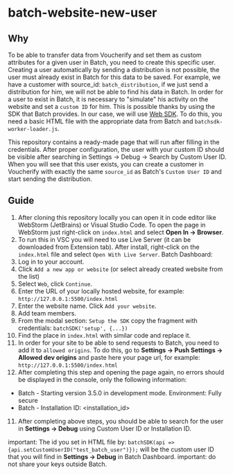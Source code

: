 # batch-website-new-user

## Why

To be able to transfer data from Voucherify and set them as custom attributes for a given user in Batch, you need to create this specific user. 
Creating a user automatically by sending a distribution is not possible, the user must already exist in Batch for this data to be saved.
For example, we have a customer with source_id: `batch_distribution`, if we just send a distribution for him, we will not be able to find his data in Batch.
In order for a user to exist in Batch, it is necessary to "simulate" his activity on the website and set a `custom ID` for him. 
This is possible thanks by using the SDK that Batch provides. In our case, we will use [Web SDK](https://doc.batch.com/web/overview/). 
To do this, you need a basic HTML file with the appropriate data from Batch and `batchsdk-worker-loader.js`.

This repository contains a ready-made page that will run after filling in the credentials. 
After proper configuration, the user with your custom ID should be visible after searching in Settings -> Debug -> Search by Custom User ID.
When you will see that this user exists,  you can create a customer in Voucherify with exactly the same `source_id` as Batch's `Custom User ID` and start sending the distribution.

## Guide

1. After cloning this repository locally you can open it in code editor like WebStorm (JetBrains) or Visual Studio Code.
To open the page in WebStorm just right-click on `index.html` and select **Open In -> Browser**.
2. To run this in VSC you will need to use Live Server (it can be downloaded from Extension tab). After install, right-click on the `index.html` file and select `Open With Live Server`.
Batch Dashboard:
1. Log in to your account.
2. Click `Add a new app or website` (or select already created website from the list)
3. Select `Web`, click `Continue`.
4. Enter the URL of your locally hosted website, for example: `http://127.0.0.1:5500/index.html`
5. Enter the website name. Click `Add your website`.
6. Add team members.
7. From the modal section: `Setup the SDK` copy the fragment with credentials: `batchSDK('setup', {...})`
8. Find the place in `index.html` with similar code and replace it. 
9. In order for your site to be able to send requests to Batch, you need to add it to `allowed origins`. To do this, go to **Settings -> Push Settings -> Allowed dev origins** and paste here your page url, for example: `http://127.0.0.1:5500/index.html`
10. After completing this step and opening the page again, no errors should be displayed in the console, only the following information:
   - Batch - Starting version 3.5.0 in development mode. Environment: Fully secure
   - Batch - Installation ID: <installation_id>
11. After completing above steps, you should be able to search for the user in **Settings -> Debug** using Custom User ID or Installation ID.

important: The id you set in HTML file by: `batchSDK(api => {api.setCustomUserID("test_batch_user")});` will be the custom user ID that you will find in **Settings -> Debug** in Batch Dashboard.
important: do not share your keys outside Batch.
